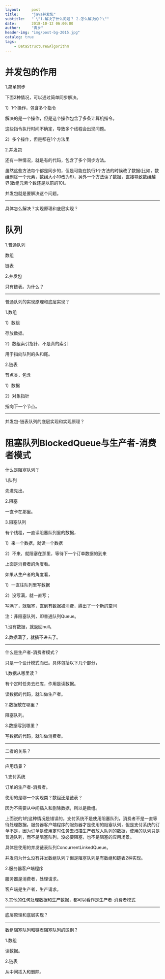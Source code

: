 ```yaml
---
layout:     post
title:      "java并发包"
subtitle:   " \"1.解决了什么问题？ 2.怎么解决的？\""
date:       2018-10-12 06:00:00
author:     "青乡"
header-img: "img/post-bg-2015.jpg"
catalog: true
tags:
    - DataStructure&Algorithm
---
```





# 并发包的作用

1.简单同步

下面2种情况，可以通过简单同步解决。

1）1个操作，包含多个指令

解决的是一个操作，但是这个操作包含了多条计算机指令。

这些指令执行时间不确定，导致多个线程会出现问题。



2）多个操作，但是都在1个方法里



2.并发包

还有一种情况，就是有的代码，包含了多个同步方法。



虽然这些方法每个都是同步的，但是可能在执行1个方法的时候改了数据(比如，数组删除一个元素，数组大小10改为9)，另外一个方法读了数据，直接导致数组越界(数组元素个数还是以前的10)。



并发包就是要解决这个问题。



---

具体怎么解决？实现原理和底层实现？



# 队列

1.普通队列

数组

链表



2.并发包

只有链表。为什么？



---

普通队列的实现原理和底层实现？

1.数组

1）数组

存放数据。

2）数组索引指针，不是真的索引

用于指向队列的头和尾。



2.链表

节点类，包含

1）数据

2）对象指针

指向下一个节点。



---

并发包-链表队列的底层实现和实现原理？









# 阻塞队列BlockedQueue与生产者-消费者模式

什么是阻塞队列？

1.队列

先进先出。



2.阻塞

一直卡在那里。



3.阻塞队列

有个线程，一直读阻塞队列里的数据，

1）来一个数据，就读一个数据

2）不来，就阻塞在那里，等待下一个订单数据的到来

上面是消费者的角度看。



如果从生产者的角度看，

1）一直往队列里写数据

2）没写满，就一直写；

写满了，就阻塞，直到有数据被消费，腾出了一个新的空间






注：非阻塞队列，即普通队列Queue。

1.没有数据，就返回null。

2.数据满了，就插不进去了。





---

什么是生产者-消费者模式？

只是一个设计模式而已。具体包括以下几个部分，

1.数据从哪里读？

有个定时任务去扫库，作用是读数据。

读数据的代码，就叫做生产者。

2.数据放在哪里？

阻塞队列。

3.数据写到哪里？

写数据的代码，就叫做消费者。





---

二者的关系？



---

应用场景？

1.支付系统

订单的生产者-消费者。



使用的是哪一个实现类？数组还是链表？

因为不需要从中间插入和删除数据，所以是数组。



上面说的1的这种情况是错误的，支付系统不是使用阻塞队列，消费者不是一直等待处理数据，服务器客户端程序的服务器才是使用的阻塞队列，但是支付系统的订单不是，因为订单是使用定时任务去扫描生产者放入队列的数据，使用的队列只是普通队列，而不是阻塞队列，没必要阻塞，也不是阻塞的应用场景。



具体是使用的并发链表队列ConcurrentLinkedQueue。



并发包为什么没有并发数组队列？但是阻塞队列是有数组和链表2种实现。





2.服务器客户端程序

服务器是消费者，处理请求。

客户端是生产者，生产请求。



3.其他的任何处理数据和生产数据，都可以看作是生产者-消费者模式





---

底层原理和底层实现？





---

数组阻塞队列和链表阻塞队列的区别？

1.数组

读数据。



2.链表

从中间插入和删除。











